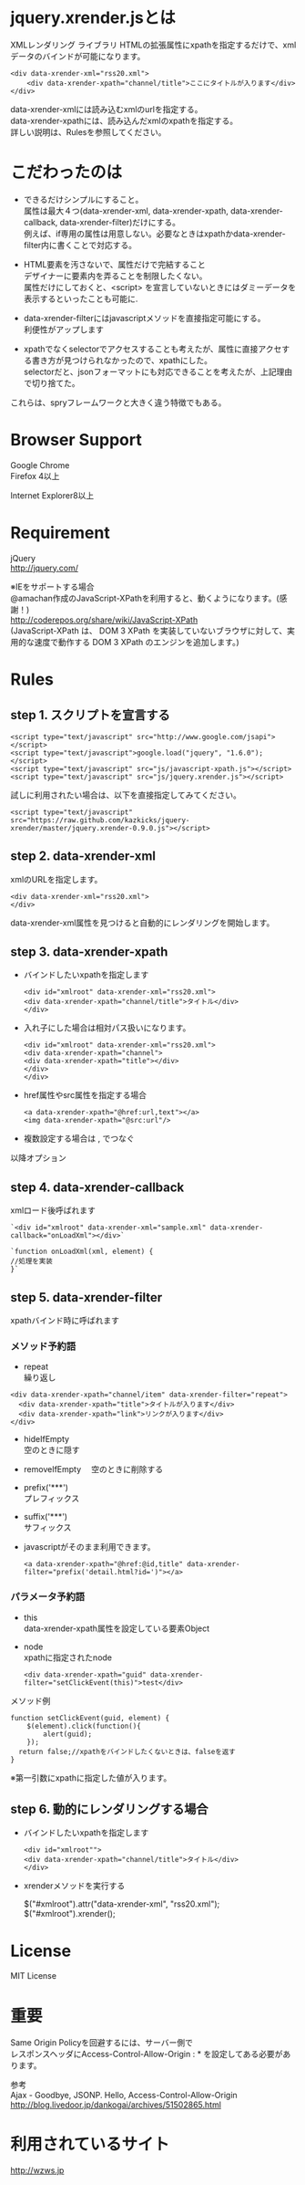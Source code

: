 jquery.xrender.jsとは
====
XMLレンダリング ライブラリ
HTMLの拡張属性にxpathを指定するだけで、xmlデータのバインドが可能になります。


    <div data-xrender-xml="rss20.xml">
        <div data-xrender-xpath="channel/title">ここにタイトルが入ります</div>
    </div>

data-xrender-xmlには読み込むxmlのurlを指定する。  
data-xrender-xpathには、読み込んだxmlのxpathを指定する。  
詳しい説明は、Rulesを参照してください。  

こだわったのは  
=====
* できるだけシンプルにすること。  
属性は最大４つ(data-xrender-xml, data-xrender-xpath, data-xrender-callback, data-xrender-filter)だけにする。  
例えば、if専用の属性は用意しない。必要なときはxpathかdata-xrender-filter内に書くことで対応する。  

* HTML要素を汚さないで、属性だけで完結すること  
デザイナーに要素内を弄ることを制限したくない。  
属性だけにしておくと、&lt;script&gt; を宣言していないときにはダミーデータを表示するといったことも可能に.
* data-xrender-filterにはjavascriptメソッドを直接指定可能にする。  
利便性がアップします  

* xpathでなくselectorでアクセスすることも考えたが、属性に直接アクセする書き方が見つけられなかったので、xpathにした。  
selectorだと、jsonフォーマットにも対応できることを考えたが、上記理由で切り捨てた。  

これらは、spryフレームワークと大きく違う特徴でもある。  

Browser Support
====
Google Chrome  
Firefox 4以上  

Internet Explorer8以上  

Requirement
====
jQuery  
http://jquery.com/  

※IEをサポートする場合  
@amachan作成のJavaScript-XPathを利用すると、動くようになります。(感謝！)  
http://coderepos.org/share/wiki/JavaScript-XPath  
(JavaScript-XPath は、 DOM 3 XPath を実装していないブラウザに対して、実用的な速度で動作する DOM 3 XPath のエンジンを追加します。)  


Rules
====

step 1. スクリプトを宣言する  
----  
    <script type="text/javascript" src="http://www.google.com/jsapi"></script>  
    <script type="text/javascript">google.load("jquery", "1.6.0");</script>  
    <script type="text/javascript" src="js/javascript-xpath.js"></script>  
    <script type="text/javascript" src="js/jquery.xrender.js"></script>  

試しに利用されたい場合は、以下を直接指定してみてください。
    
    <script type="text/javascript" src="https://raw.github.com/kazkicks/jquery-xrender/master/jquery.xrender-0.9.0.js"></script>

step 2. data-xrender-xml
----
xmlのURLを指定します。

    <div data-xrender-xml="rss20.xml">
    </div>

data-xrender-xml属性を見つけると自動的にレンダリングを開始します。  

step 3. data-xrender-xpath
----
* バインドしたいxpathを指定します  

    `<div id="xmlroot" data-xrender-xml="rss20.xml">`  
        `<div data-xrender-xpath="channel/title">タイトル</div>`  
    `</div>`  

* 入れ子にした場合は相対パス扱いになります。  

 
    `<div id="xmlroot" data-xrender-xml="rss20.xml">`  
        `<div data-xrender-xpath="channel">`  
            `<div data-xrender-xpath="title"></div>`  
        `</div>`   
    `</div>`  

* href属性やsrc属性を指定する場合  

    `<a data-xrender-xpath="@href:url,text"></a>`  
    `<img data-xrender-xpath="@src:url"/>`

* 複数設定する場合は , でつなぐ  

以降オプション  

step 4. data-xrender-callback
----
xmlロード後呼ばれます  

    `<div id="xmlroot" data-xrender-xml="sample.xml" data-xrender-callback="onLoadXml"></div>`

    `function onLoadXml(xml, element) {  
    //処理を実装  
    }`

step 5. data-xrender-filter  
----
xpathバインド時に呼ばれます  

### メソッド予約語  
* repeat  
 繰り返し   

<!-- アイテムの数だけ繰り返します-->  

    <div data-xrender-xpath="channel/item" data-xrender-filter="repeat">
      <div data-xrender-xpath="title">タイトルが入ります</div>
      <div data-xrender-xpath="link">リンクが入ります</div>
    </div>

* hideIfEmpty  
  空のときに隠す
* removeIfEmpty
　空のときに削除する

* prefix('***')  
 プレフィックス  

* suffix('***')    
 サフィックス  

* javascriptがそのまま利用できます。  
    
    `<a data-xrender-xpath="@href:@id,title" data-xrender-filter="prefix('detail.html?id=')"></a>`  
    
### パラメータ予約語  

* this  
  data-xrender-xpath属性を設定している要素Object  

* node  
  xpathに指定されたnode  

    `<div data-xrender-xpath="guid" data-xrender-filter="setClickEvent(this)">test</div>`  

メソッド例  

    function setClickEvent(guid, element) {
        $(element).click(function(){
            alert(guid);
        });
      return false;//xpathをバインドしたくないときは、falseを返す
    }
  
※第一引数にxpathに指定した値が入ります。

step 6. 動的にレンダリングする場合
----
* バインドしたいxpathを指定します  

    `<div id="xmlroot"">`  
        `<div data-xrender-xpath="channel/title">タイトル</div>`  
    `</div>`  

* xrenderメソッドを実行する

    $("#xmlroot").attr("data-xrender-xml", "rss20.xml");  
    $("#xmlroot").xrender();


License
====
MIT License

重要
====
Same Origin Policyを回避するには、サーバー側で  
レスポンスヘッダにAccess-Control-Allow-Origin : * を設定してある必要があります。   
  
参考    
Ajax - Goodbye, JSONP. Hello, Access-Control-Allow-Origin  
http://blog.livedoor.jp/dankogai/archives/51502865.html

利用されているサイト
====
http://wzws.jp

